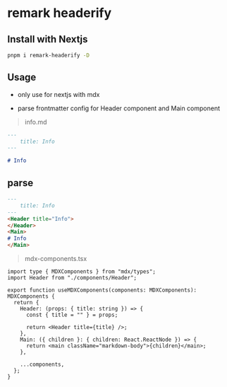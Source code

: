 # remark headerify

## Install with Nextjs

```bash
pnpm i remark-headerify -D
```

## Usage

- only use for nextjs with mdx

- parse frontmatter config for Header component and Main component

> info.md

```md
---
    title: Info
---

# Info
```

## parse
```md
---
    title: Info
---
<Header title="Info">
</Header>
<Main>
# Info
</Main>
```

> mdx-components.tsx

```tsx
import type { MDXComponents } from "mdx/types";
import Header from "./components/Header";

export function useMDXComponents(components: MDXComponents): MDXComponents {
  return {
    Header: (props: { title: string }) => {
      const { title = "" } = props;

      return <Header title={title} />;
    },
    Main: ({ children }: { children: React.ReactNode }) => {
      return <main className="markdown-body">{children}</main>;
    },

    ...components,
  };
}
```
